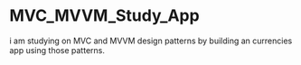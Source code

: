 # MVC_MVVM_Study_App
i am studying on MVC and MVVM design patterns by building an currencies app using those patterns.
